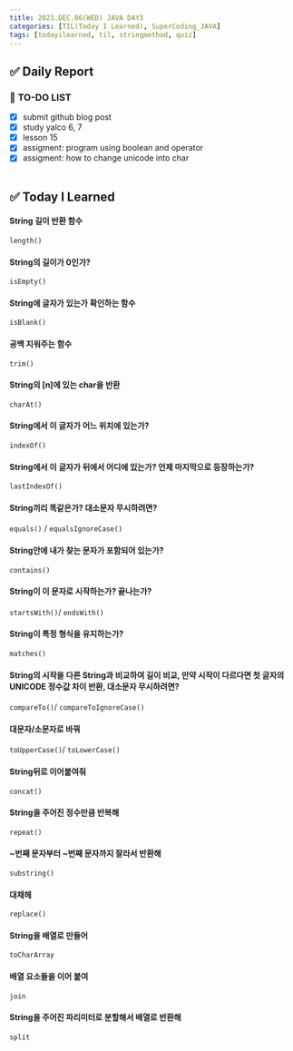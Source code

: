 ```yaml
---
title: 2023.DEC.06(WED) JAVA DAY3
categories: [TIL(Today I Learned), SuperCoding_JAVA]
tags: [todayilearned, til, stringmethod, quiz]
---
```


## ✅ Daily Report

### 📌 **TO-DO LIST**

- [x] submit github blog post
- [x] study yalco 6, 7
- [x] lesson 15
- [x] assigment: program using boolean and operator
- [x] assigment: how to change unicode into char
      <br>
      <br>

## ✅ Today I Learned

#### String 길이 반환 함수

`length()`

#### String의 길이가 0인가?

`isEmpty()`

#### String에 글자가 있는가 확인하는 함수

`isBlank()`

#### 공백 지워주는 함수

`trim()`

#### String의 [n]에 있는 char을 반환

`charAt()`

#### String에서 이 글자가 어느 위치에 있는가?

`indexOf()`

#### String에서 이 글자가 뒤에서 어디에 있는가? 언제 마지막으로 등장하는가?

`lastIndexOf()`

#### String끼리 똑같은가? 대소문자 무시하려면?

`equals()` / `equalsIgnoreCase()`

#### String안에 내가 찾는 문자가 포함되어 있는가?

`contains()`

#### String이 이 문자로 시작하는가? 끝나는가?

`startsWith()`/ `endsWith()`

#### String이 특정 형식을 유지하는가?

`matches()`

#### String의 시작을 다른 String과 비교하여 길이 비교, 만약 시작이 다르다면 첫 글자의 UNICODE 정수값 차이 반환, 대소문자 무시하려면?

`compareTo()`/ `compareToIgnoreCase()`

#### 대문자/소문자로 바꿔

`toUpperCase()`/ `toLowerCase()`

#### String뒤로 이어붙여줘

`concat()`

#### String을 주어진 정수만큼 반복해

`repeat()`

#### ~번째 문자부터 ~번째 문자까지 잘라서 반환해

`substring()`

#### 대채헤

`replace()`

#### String을 배열로 만들어

`toCharArray`

#### 배열 요소들을 이어 붙여

`join`

#### String을 주어진 파리미터로 분할해서 배열로 반환해

`split`
